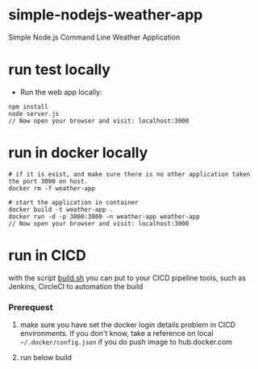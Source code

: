# simple-nodejs-weather-app
Simple Node.js Command Line Weather Application

# run test locally

* Run the web app locally:
```
npm install
node server.js
// Now open your browser and visit: localhost:3000
```

# run in docker locally
```
# if it is exist, and make sure there is no other application taken the port 3000 on host.
docker rm -f weather-app

# start the application in container
docker build -t weather-app . 
docker run -d -p 3000:3000 -n weather-app weather-app 
// Now open your browser and visit: localhost:3000
```
# run in CICD

with the script [build.sh](build.sh) you can put to your CICD pipeline tools, such as Jenkins, CircleCI to automation the build

### Prerequest

1. make sure you have set the docker login details problem in CICD environments.
If you don't know, take a reference on local `~/.docker/config.json` if you do push image to hub.docker.com

2. run below build



